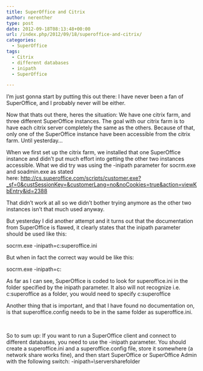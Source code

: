 ```yaml
---
title: SuperOffice and Citrix
author: nerenther
type: post
date: 2012-09-18T08:13:48+00:00
url: /index.php/2012/09/18/superoffice-and-citrix/
categories:
  - SuperOffice
tags:
  - Citrix
  - different databases
  - inipath
  - SuperOffice

---
```

I&#8217;m just gonna start by putting this out there: I have never been a fan of SuperOffice, and I probably never will be either.

Now that thats out there, heres the situation: We have one citrix farm, and three different SuperOffice instances. The goal with our citrix farm is to have each citrix server completely the same as the others. Because of that, only one of the SuperOffice instance have been accessible from the citrix farm. Until yesterday&#8230;

When we first set up the citrix farm, we installed that one SuperOffice instance and didn&#8217;t put much effort into getting the other two instances accessible. What we did try was using the -inipath parameter for socrm.exe and soadmin.exe as stated here: <a href="http://cs.superoffice.com/scripts/customer.exe?_sf=0&custSessionKey=&customerLang=no&noCookies=true&action=viewKbEntry&id=2388" target="_blank" rel="noopener">http://cs.superoffice.com/scripts/customer.exe?_sf=0&custSessionKey=&customerLang=no&noCookies=true&action=viewKbEntry&id=2388</a>

That didn&#8217;t work at all so we didn&#8217;t bother trying anymore as the other two instances isn&#8217;t that much used anyway.

But yesterday I did another attempt and it turns out that the documentation from SuperOffice is flawed, it clearly states that the inipath parameter should be used like this:

socrm.exe -inipath=c:superoffice.ini

But when in fact the correct way would be like this:

socrm.exe -inipath=c:

As far as I can see, SuperOffice is coded to look for superoffice.ini in the folder specified by the inipath parameter. It also will not recognize i.e. c:superoffice as a folder, you would need to specify c:superoffice

Another thing that is important, and that I have found no documentation on, is that superoffice.config needs to be in the same folder as superoffice.ini.

&nbsp;

So to sum up: If you want to run a SuperOffice client and connect to different databases, you need to use the -inipath parameter. You should create a superoffice.ini and a superoffice.config file, store it somewhere (a network share works fine), and then start SuperOffice or SuperOffice Admin with the following switch: -inipath=\serversharefolder